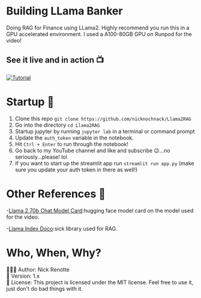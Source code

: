 # Building LLama Banker
Doing RAG for Finance using LLama2. Highly recommend you run this in a GPU accelerated environment. I used a A100-80GB GPU on Runpod for the video!

## See it live and in action 📺
[![Tutorial](https://i.imgur.com/lqMC3K7.png)](https://youtu.be/SedGB8m2XLM 'Tutorial')

# Startup 🚀
1. Clone this repo `git clone https://github.com/nicknochnack/Llama2RAG`
2. Go into the directory `cd Llama2RAG`
3. Startup jupyter by running `jupyter lab` in a terminal or command prompt
4. Update the `auth_token` variable in the notebook. 
5. Hit `Ctrl + Enter` to run through the notebook! 
6. Go back to my YouTube channel and like and subscribe 😉...no seriously...please! lol 
7. If you want to start up the streamlit app run `streamlit run app.py` (make sure you update your auth token in there as well!)

# Other References 🔗
<p>-<a href="https://huggingface.co/meta-llama/Llama-2-70b-chat-hf">Llama 2 70b Chat Model Card</a>:hugging face model card on the model used for the video.</p>
<p>-<a href="https://www.llamaindex.ai/">Llama Index Doco</a>:sick library used for RAG.</p>

# Who, When, Why?
👨🏾‍💻 Author: Nick Renotte <br />
📅 Version: 1.x<br />
📜 License: This project is licensed under the MIT license. Feel free to use it, just don't do bad things with it. </br>

